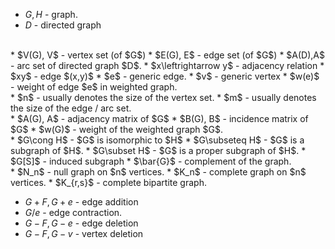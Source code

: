 * $G, H$ - graph.
* $D$ - directed graph
<br>
* $V(G), V$ - vertex set (of $G$)
* $E(G), E$ - edge set (of $G$)
* $A(D),A$ - arc set of directed graph $D$.
* $x\leftrightarrow y$ - adjacency relation
* $xy$ - edge $(x,y)$
* $e$ - generic edge.
* $v$ - generic vertex
* $w(e)$ - weight of edge $e$ in weighted graph.
<br>
* $n$ - usually denotes the size of the vertex set.
* $m$ - usually denotes the size of the edge / arc set.
<br>
* $A(G), A$ - adjacency matrix of $G$
* $B(G), B$ - incidence matrix of $G$
* $w(G)$ - weight of the weighted graph $G$.
<br>
* $G\cong H$ - $G$ is isomorphic to $H$
* $G\subseteq H$ - $G$ is a subgraph of $H$.
* $G\subset H$ - $G$ is a proper subgraph of $H$.
* $G[S]$ - induced subgraph
* $\bar{G}$ - complement of the graph.
<br>
* $N_n$ - null graph on $n$ vertices.
* $K_n$ - complete graph on $n$ vertices.
* $K_{r,s}$ - complete bipartite graph.

* $G+F, G+e$ - edge addition
* $G/e$ - edge contraction.
* $G-F,G-e$ - edge deletion
* $G-F, G-v$ - vertex deletion
